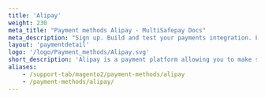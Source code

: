```yaml
---
title: 'Alipay'
weight: 230
meta_title: "Payment methods Alipay - MultiSafepay Docs"
meta_description: "Sign up. Build and test your payments integration. Explore our products and services. Use our API Reference, SDKs, and wrappers. Get support."
layout: 'paymentdetail'
logo: '/logo/Payment_methods/Alipay.svg' 
short_description: 'Alipay is a payment platform allowing you to make safe payments online. Only suitable for Chinese residents.'
aliases:
    - /support-tab/magento2/payment-methods/alipay
    - /payment-methods/alipay/
---
```

